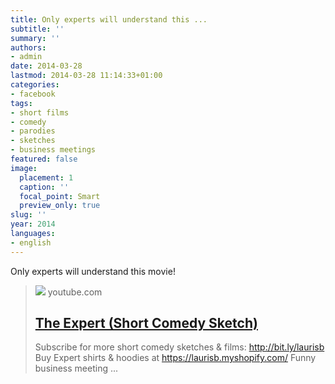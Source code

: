 ```yaml
---
title: Only experts will understand this ...
subtitle: ''
summary: ''
authors:
- admin
date: 2014-03-28
lastmod: 2014-03-28 11:14:33+01:00
categories:
- facebook
tags:
- short films
- comedy
- parodies
- sketches
- business meetings
featured: false
image:
  placement: 1
  caption: ''
  focal_point: Smart
  preview_only: true
slug: ''
year: 2014
languages:
- english
---
```


Only experts will understand this movie!
> [![](https://i.ytimg.com/vi/BKorP55Aqvg/maxresdefault.jpg)](http://www.youtube.com/attribution_link?a=jbrpcGR7prU&u=%2Fwatch%3Fv%3DBKorP55Aqvg%26feature%3Dshare)
> youtube.com
> ## [The Expert (Short Comedy Sketch)](http://www.youtube.com/attribution_link?a=jbrpcGR7prU&u=%2Fwatch%3Fv%3DBKorP55Aqvg%26feature%3Dshare)
>
>Subscribe for more short comedy sketches & films: http://bit.ly/laurisb Buy Expert shirts & hoodies at https://laurisb.myshopify.com/ Funny business meeting ...